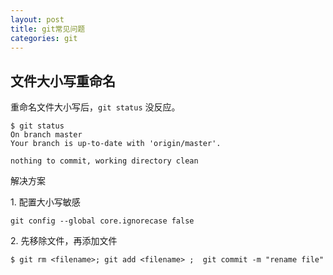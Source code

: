 ```yaml
---
layout: post
title: git常见问题
categories: git
---
```


## 文件大小写重命名

重命名文件大小写后，`git status` 没反应。

```
$ git status
On branch master
Your branch is up-to-date with 'origin/master'.

nothing to commit, working directory clean
```

解决方案

1\. 配置大小写敏感

```
git config --global core.ignorecase false
```


2\. 先移除文件，再添加文件

```
$ git rm <filename>; git add <filename> ;  git commit -m "rename file"
```
